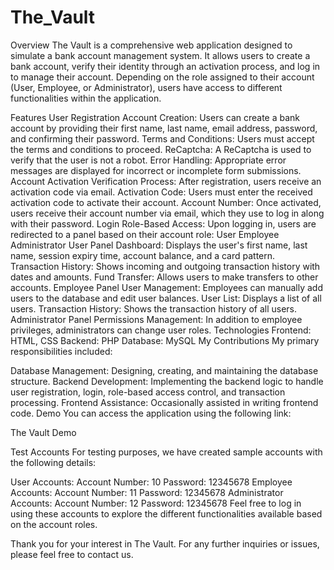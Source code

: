 # The_Vault

Overview
The Vault is a comprehensive web application designed to simulate a bank account management system. It allows users to create a bank account, verify their identity through an activation process, and log in to manage their account. Depending on the role assigned to their account (User, Employee, or Administrator), users have access to different functionalities within the application.

Features
User Registration
Account Creation: Users can create a bank account by providing their first name, last name, email address, password, and confirming their password.
Terms and Conditions: Users must accept the terms and conditions to proceed.
ReCaptcha: A ReCaptcha is used to verify that the user is not a robot.
Error Handling: Appropriate error messages are displayed for incorrect or incomplete form submissions.
Account Activation
Verification Process: After registration, users receive an activation code via email.
Activation Code: Users must enter the received activation code to activate their account.
Account Number: Once activated, users receive their account number via email, which they use to log in along with their password.
Login
Role-Based Access: Upon logging in, users are redirected to a panel based on their account role:
User
Employee
Administrator
User Panel
Dashboard: Displays the user's first name, last name, session expiry time, account balance, and a card pattern.
Transaction History: Shows incoming and outgoing transaction history with dates and amounts.
Fund Transfer: Allows users to make transfers to other accounts.
Employee Panel
User Management: Employees can manually add users to the database and edit user balances.
User List: Displays a list of all users.
Transaction History: Shows the transaction history of all users.
Administrator Panel
Permissions Management: In addition to employee privileges, administrators can change user roles.
Technologies
Frontend: HTML, CSS
Backend: PHP
Database: MySQL
My Contributions
My primary responsibilities included:

Database Management: Designing, creating, and maintaining the database structure.
Backend Development: Implementing the backend logic to handle user registration, login, role-based access control, and transaction processing.
Frontend Assistance: Occasionally assisted in writing frontend code.
Demo
You can access the application using the following link:

The Vault Demo

Test Accounts
For testing purposes, we have created sample accounts with the following details:

User Accounts:
Account Number: 10
Password: 12345678
Employee Accounts:
Account Number: 11
Password: 12345678
Administrator Accounts:
Account Number: 12
Password: 12345678
Feel free to log in using these accounts to explore the different functionalities available based on the account roles.

Thank you for your interest in The Vault. For any further inquiries or issues, please feel free to contact us.
